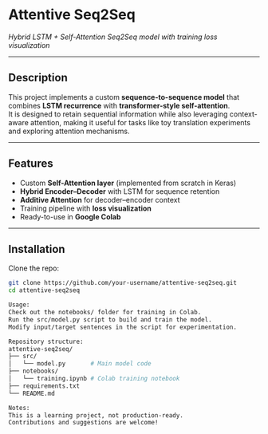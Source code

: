# Attentive Seq2Seq
*Hybrid LSTM + Self-Attention Seq2Seq model with training loss visualization*

---

## Description
This project implements a custom **sequence-to-sequence model** that combines **LSTM recurrence** with **transformer-style self-attention**.  
It is designed to retain sequential information while also leveraging context-aware attention, making it useful for tasks like toy translation experiments and exploring attention mechanisms.

---

## Features
- Custom **Self-Attention layer** (implemented from scratch in Keras)
- **Hybrid Encoder–Decoder** with LSTM for sequence retention
- **Additive Attention** for decoder–encoder context
- Training pipeline with **loss visualization**
- Ready-to-use in **Google Colab**

---

## Installation
Clone the repo:
```bash
git clone https://github.com/your-username/attentive-seq2seq.git
cd attentive-seq2seq

Usage:
Check out the notebooks/ folder for training in Colab.
Run the src/model.py script to build and train the model.
Modify input/target sentences in the script for experimentation.

Repository structure:
attentive-seq2seq/
├── src/
│   └── model.py       # Main model code
├── notebooks/
│   └── training.ipynb # Colab training notebook
├── requirements.txt
└── README.md

Notes:
This is a learning project, not production-ready.
Contributions and suggestions are welcome!
